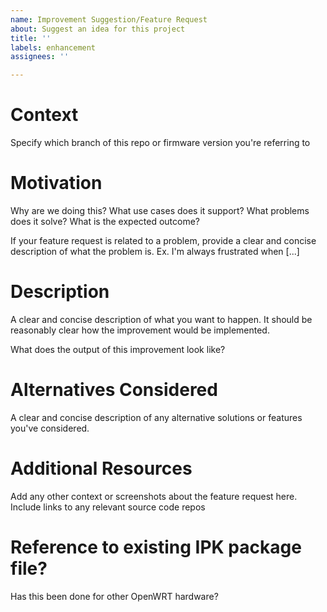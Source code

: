 ```yaml
---
name: Improvement Suggestion/Feature Request
about: Suggest an idea for this project
title: ''
labels: enhancement
assignees: ''

---
```


# Context

Specify which branch of this repo or firmware version you're referring to

# Motivation

Why are we doing this? What use cases does it support? What problems does it solve? What is the expected outcome?

If your feature request is related to a problem, provide a clear and concise description of what the problem is. Ex. I'm always frustrated when [...]

# Description

A clear and concise description of what you want to happen.
It should be reasonably clear how the improvement would be implemented.

What does the output of this improvement look like?

# Alternatives Considered

A clear and concise description of any alternative solutions or features you've considered.

# Additional Resources

Add any other context or screenshots about the feature request here.
Include links to any relevant source code repos

# Reference to existing IPK package file?

Has this been done for other OpenWRT hardware?
